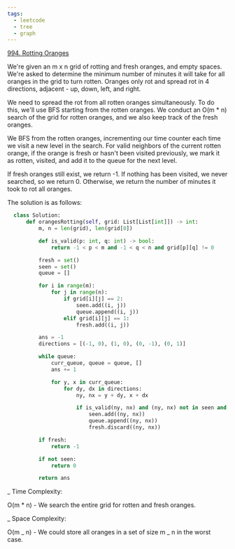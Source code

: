 ```yaml
---
tags:
  - leetcode
  - tree
  - graph
---
```


<a href="https://leetcode.com/problems/rotting-oranges/">994. Rotting
Oranges</a>

We're given an m x n grid of rotting and fresh oranges, and empty spaces. We're
asked to determine the minimum number of minutes it will take for all oranges in
the grid to turn rotten. Oranges only rot and spread rot in 4 directions,
adjacent - up, down, left, and right.

We need to spread the rot from all rotten oranges simultaneously. To do this,
we'll use BFS starting from the rotten oranges. We conduct an O(m \* n) search
of the grid for rotten oranges, and we also keep track of the fresh oranges.

We BFS from the rotten oranges, incrementing our time counter each time we visit
a new level in the search. For valid neighbors of the current rotten orange, if
the orange is fresh or hasn't been visited previously, we mark it as rotten,
visited, and add it to the queue for the next level.

If fresh oranges still exist, we return -1. If nothing has been visited, we
never searched, so we return 0. Otherwise, we return the number of minutes it
took to rot all oranges.

The solution is as follows:

```python
  class Solution:
      def orangesRotting(self, grid: List[List[int]]) -> int:
          m, n = len(grid), len(grid[0])

          def is_valid(p: int, q: int) -> bool:
              return -1 < p < m and -1 < q < n and grid[p][q] != 0

          fresh = set()
          seen = set()
          queue = []

          for i in range(m):
              for j in range(n):
                  if grid[i][j] == 2:
                      seen.add((i, j))
                      queue.append((i, j))
                  elif grid[i][j] == 1:
                      fresh.add((i, j))

          ans = -1
          directions = [(-1, 0), (1, 0), (0, -1), (0, 1)]

          while queue:
              curr_queue, queue = queue, []
              ans += 1

              for y, x in curr_queue:
                  for dy, dx in directions:
                      ny, nx = y + dy, x + dx

                      if is_valid(ny, nx) and (ny, nx) not in seen and (ny, nx) in fresh:
                          seen.add((ny, nx))
                          queue.append((ny, nx))
                          fresh.discard((ny, nx))

          if fresh:
              return -1

          if not seen:
              return 0

          return ans
```

\_ Time Complexity:

O(m \* n) - We search the entire grid for rotten and fresh oranges.

\_ Space Complexity:

O(m _ n) - We could store all oranges in a set of size m _ n in the worst case.

